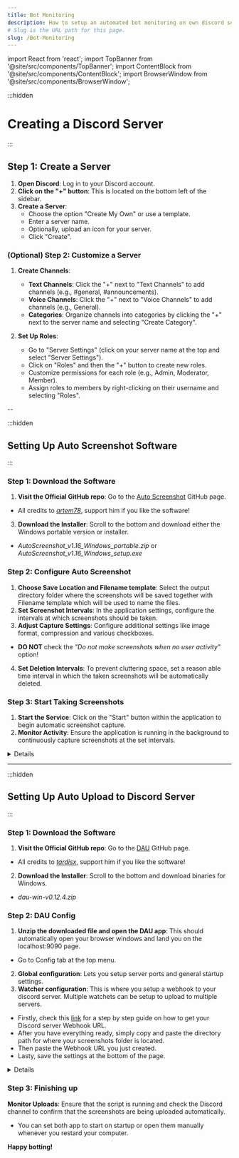 ```yaml
---
title: Bot Monitoring
description: How to setup an automated bot monitoring on own discord server.
# Slug is the URL path for this page.
slug: /Bot-Monitoring
---
```


import React from 'react';
import TopBanner from '@site/src/components/TopBanner';
import ContentBlock from '@site/src/components/ContentBlock';
import BrowserWindow from '@site/src/components/BrowserWindow';

<TopBanner title="Bot Monitoring" version="v1.0" author="1464"></TopBanner>

:::hidden
# Creating a Discord Server
:::
<ContentBlock title="Creating a Discord Server"></ContentBlock>

## Step 1: Create a Server
1. **Open Discord**: Log in to your Discord account.
2. **Click on the "+" button**: This is located on the bottom left of the sidebar.
3. **Create a Server**:
   - Choose the option "Create My Own" or use a template.
   - Enter a server name.
   - Optionally, upload an icon for your server.
   - Click "Create".

### (Optional) Step 2: Customize a Server

1. **Create Channels**:
   - **Text Channels**: Click the "+" next to "Text Channels" to add channels (e.g., #general, #announcements).
   - **Voice Channels**: Click the "+" next to "Voice Channels" to add channels (e.g., General).
   - **Categories**: Organize channels into categories by clicking the "+" next to the server name and selecting "Create Category".

2. **Set Up Roles**:
   - Go to "Server Settings" (click on your server name at the top and select "Server Settings").
   - Click on "Roles" and then the "+" button to create new roles.
   - Customize permissions for each role (e.g., Admin, Moderator, Member).
   - Assign roles to members by right-clicking on their username and selecting "Roles".

--

:::hidden
## Setting Up Auto Screenshot Software
:::
<ContentBlock title="Setting Up Auto Screenshot Software"></ContentBlock>

### Step 1: Download the Software
1. **Visit the Official GitHub repo**: Go to the [Auto Screenshot](https://github.com/artem78/AutoScreenshot) GitHub page.
- All credits to [<i>artem78</i>](https://github.com/artem78), support him if you like the software!
3. **Download the Installer**: Scroll to the bottom and download either the Windows portable version or installer.
- <i>AutoScreenshot_v1.16_Windows_portable.zip</i> or <i>AutoScreenshot_v1.16_Windows_setup.exe</i>

### Step 2: Configure Auto Screenshot
1. **Choose Save Location and Filename template**: Select the output directory folder where the screenshots will be saved together with Filename template which will be used to name the files.
2. **Set Screenshot Intervals**: In the application settings, configure the intervals at which screenshots should be taken.
3. **Adjust Capture Settings**: Configure additional settings like image format, compression and various checkboxes.
- <b>DO NOT</b> check the <i>"Do not make screenshots when no user activity"</i> option!
4. **Set Deletion Intervals**: To prevent cluttering space, set a reason able time interval in which the taken screenshots will be automatically deleted.

### Step 3: Start Taking Screenshots
1. **Start the Service**: Click on the "Start" button within the application to begin automatic screenshot capture.
2. **Monitor Activity**: Ensure the application is running in the background to continuously capture screenshots at the set intervals.

<details>
![Preview](AutoScreenshotSetup.png)
</details>

---

:::hidden
## Setting Up Auto Upload to Discord Server
:::
<ContentBlock title="Setting Up Auto Upload to Discord Server"></ContentBlock>

### Step 1: Download the Software
1. **Visit the Official GitHub repo**: Go to the [DAU](https://github.com/tardisx/discord-auto-upload) GitHub page.
- All credits to [<i>tardisx</i>](https://github.com/tardisx), support him if you like the software!
2. **Download the Installer**: Scroll to the bottom and download binaries for Windows.
- <i>dau-win-v0.12.4.zip</i>

### Step 2: DAU Config
1. **Unzip the downloaded file and open the DAU app**: This should automatically open your browser windows and land you on the localhost:9090 page.
- Go to Config tab at the top menu.
2. **Global configuration**: Lets you setup server ports and general startup settings.
3. **Watcher configuration**: This is where you setup a webhook to your discord server. Multiple watchets can be setup to upload to multiple servers.
- Firstly, check this [link](https://support.discord.com/hc/en-us/articles/228383668-Intro-to-Webhooks) for a step by step guide on how to get your Discord server Webhook URL.
- After you have everything ready, simply copy and paste the directory path for where your screenshots folder is located.
- Then paste the Webhook URL you just created.
- Lasty, save the settings at the bottom of the page.
<details>
![Preview](dauConfig.png)
</details>

### Step 3: Finishing up
**Monitor Uploads**: Ensure that the script is running and check the Discord channel to confirm that the screenshots are being uploaded automatically.
- You can set both app to start on startup or open them manually whenever you restard your computer.

<b>Happy botting!</b>